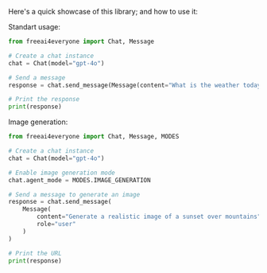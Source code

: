 Here's a quick showcase of this library; and how to use it:

Standart usage:
```python
from freeai4everyone import Chat, Message

# Create a chat instance
chat = Chat(model="gpt-4o")

# Send a message
response = chat.send_message(Message(content="What is the weather today?", role="user"))

# Print the response
print(response)
```

Image generation:
```python
from freeai4everyone import Chat, Message, MODES

# Create a chat instance
chat = Chat(model="gpt-4o")

# Enable image generation mode
chat.agent_mode = MODES.IMAGE_GENERATION

# Send a message to generate an image
response = chat.send_message(
    Message(
        content="Generate a realistic image of a sunset over mountains",
        role="user"
    )
)

# Print the URL
print(response)
```
